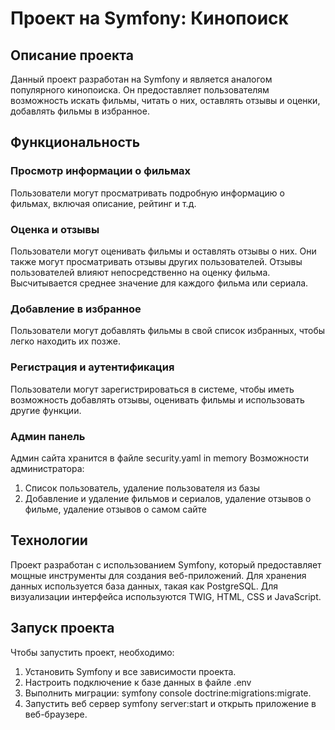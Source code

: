 # Проект на Symfony: Кинопоиск

## Описание проекта

Данный проект разработан на Symfony и является аналогом популярного кинопоиска. Он предоставляет пользователям возможность искать фильмы, читать о них, оставлять отзывы и оценки, добавлять фильмы в избранное.

## Функциональность

### Просмотр информации о фильмах
Пользователи могут просматривать подробную информацию о фильмах, включая описание, рейтинг и т.д.

### Оценка и отзывы
Пользователи могут оценивать фильмы и оставлять отзывы о них. Они также могут просматривать отзывы других пользователей.
Отзывы пользователей влияют непосредственно на оценку фильма. Высчитывается среднее значение для каждого фильма или сериала.

### Добавление в избранное
Пользователи могут добавлять фильмы в свой список избранных, чтобы легко находить их позже.

### Регистрация и аутентификация
Пользователи могут зарегистрироваться в системе, чтобы иметь возможность добавлять отзывы, оценивать фильмы и использовать другие функции.

### Админ панель
Админ сайта хранится в файле security.yaml in memory
Возможности администратора:
1. Список пользователь, удаление пользователя из базы
2. Добавление и удаление фильмов и сериалов, удаление отзывов о фильме, удаление отзывов о самом сайте

## Технологии

Проект разработан с использованием Symfony, который предоставляет мощные инструменты для создания веб-приложений. Для хранения данных используется база данных, такая как PostgreSQL. Для визуализации интерфейса используются TWIG, HTML, CSS и JavaScript.

## Запуск проекта

Чтобы запустить проект, необходимо:

1. Установить Symfony и все зависимости проекта.
2. Настроить подключение к базе данных в файле .env
3. Выполнить миграции: symfony console doctrine:migrations:migrate.
4. Запустить веб сервер symfony server:start и открыть приложение в веб-браузере.       
